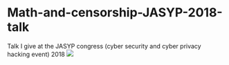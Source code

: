 # Math-and-censorship-JASYP-2018-talk
Talk I give at the JASYP congress (cyber security and cyber privacy hacking event) 2018
![](https://raw.github.com/thebooort/Math-and-censorship-JASYP-2018-talk/blob/master/diapo.png)
